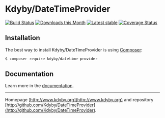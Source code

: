 Kdyby/DateTimeProvider
===========

[![Build Status](https://secure.travis-ci.org/Kdyby/DateTimeProvider.png?branch=master)](http://travis-ci.org/Kdyby/DateTimeProvider)
[![Downloads this Month](https://img.shields.io/packagist/dm/kdyby/datetime-provider.svg)](https://packagist.org/packages/kdyby/datetime-provider)
[![Latest stable](https://img.shields.io/packagist/v/kdyby/datetime-provider.svg)](https://packagist.org/packages/kdyby/datetime-provider)
[![Coverage Status](https://coveralls.io/repos/github/Kdyby/DateTimeProvider/badge.svg?branch=master)](https://coveralls.io/github/Kdyby/DateTimeProvider?branch=master)

Installation
------------

The best way to install Kdyby/DateTimeProvider is using  [Composer](http://getcomposer.org/):

```sh
$ composer require kdyby/datetime-provider
```

Documentation
------------

Learn more in the [documentation](https://github.com/Kdyby/DateTimeProvider/blob/master/docs/en/index.md).

-----

Homepage [http://www.kdyby.org](http://www.kdyby.org) and repository [http://github.com/Kdyby/DateTimeProvider](http://github.com/Kdyby/DateTimeProvider).
